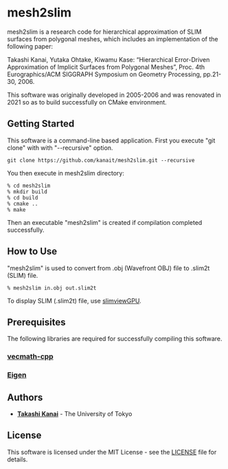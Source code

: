 # mesh2slim

mesh2slim is a research code for hierarchical approximation of SLIM surfaces from polygonal meshes, which includes an implementation of the following paper:

Takashi Kanai, Yutaka Ohtake, Kiwamu Kase: “Hierarchical Error-Driven Approximation of Implicit Surfaces from Polygonal Meshes”, Proc. 4th Eurographics/ACM SIGGRAPH Symposium on Geometry Processing, pp.21-30, 2006.

This software was originally developed in 2005-2006 and was renovated in 2021 so as to build successfully on CMake environment.

## Getting Started

This software is a command-line based application. First you execute "git clone" with with "--recursive" option.

```
git clone https://github.com/kanait/mesh2slim.git --recursive
```

You then execute in mesh2slim directory:

```
% cd mesh2slim
% mkdir build
% cd build
% cmake ..
% make
```
Then an executable "mesh2slim" is created if compilation completed successfully.

## How to Use

"mesh2slim" is used to convert from .obj (Wavefront OBJ) file to .slim2t (SLIM) file.
```
% mesh2slim in.obj out.slim2t
```

To display SLIM (.slim2t) file, use [slimviewGPU](https://github.com/kanait/slimviewGPU).

## Prerequisites

The following libraries are required for successfully compiling this software.

### [vecmath-cpp](https://github.com/yuki12/vecmath-cpp)
### [Eigen](https://gitlab.com/libeigen/eigen)

## Authors

* **[Takashi Kanai](https://graphics.c.u-tokyo.ac.jp/hp/en/)** - The University of Tokyo

## License

This software is licensed under the MIT License - see the [LICENSE](LICENSE) file for details.
